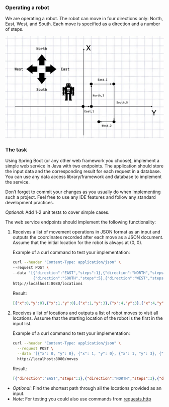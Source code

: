 ### Operating a robot

We are operating a robot. The robot can move in four directions only: North, East, West, and South. Each move is specified as a direction and a number of steps.

![](map.png)

### The task

Using Spring Boot (or any other web framework you choose), implement a simple web service in Java with two endpoints. The application should store the input data and the corresponding result for each request in a database. You can use any data access library/framework and database to implement the service.

Don’t forget to commit your changes as you usually do when implementing such a project. Feel free to use any IDE features and follow any standard development practices.

*Optional*: Add 1-2 unit tests to cover simple cases. 


The web service endpoints should implement the following functionality:

1. Receives a list of movement operations in JSON format as an input and outputs the coordinates recorded after each move as a JSON document. Assume that the initial location for the robot is always at (0, 0).

   Example of a curl command to test your implementation:
   
   ```bash
   curl --header "Content-Type: application/json" \
   --request POST \
   --data '[{"direction":"EAST","steps":1},{"direction":"NORTH","steps":3},{"direction":"EAST","steps":3},
            {"direction":"SOUTH","steps":5},{"direction":"WEST","steps":2}]' \
   http://localhost:8080/locations
   ```
   
   Result:
   ```json
   [{"x":0,"y":0},{"x":1,"y":0},{"x":1,"y":3},{"x":4,"y":3},{"x":4,"y":-2},{"x":2,"y":-2}]
   ```

2. Receives a list of locations and outputs a list of robot moves to visit all locations. Assume that the starting location of the robot is the first in the input list.

   Example of a curl command to test your implementation:
   
   ```bash
   curl --header "Content-Type: application/json" \
     --request POST \
     --data '[{"x": 0, "y": 0}, {"x": 1, "y": 0}, {"x": 1, "y": 3}, {"x": 0, "y": 3}, {"x": 0, "y": 0}]' \
     http://localhost:8080/moves
   ```
   
   Result:
   ```json
   [{"direction":"EAST","steps":1},{"direction":"NORTH","steps":3},{"direction":"WEST","steps":1},{"direction":"SOUTH","steps":3}]
   ```

* *Optional*: Find the shortest path through all the locations provided as an input.
* *Note*: For testing you could also use commands from [requests.http](requests.http)

